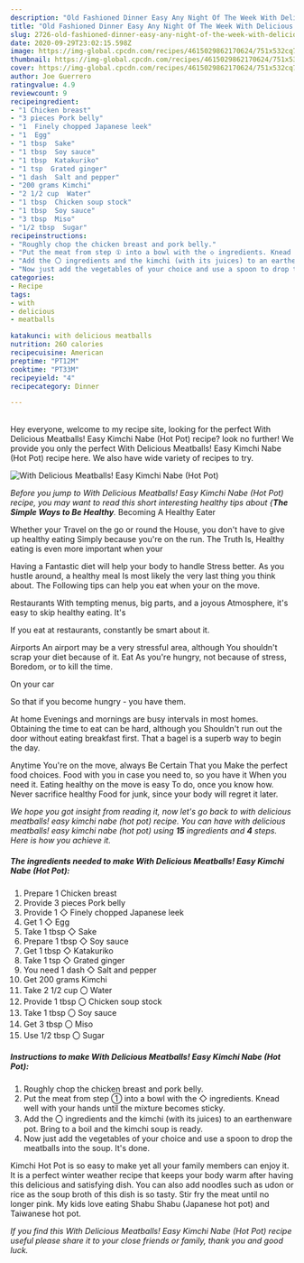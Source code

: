 ```yaml
---
description: "Old Fashioned Dinner Easy Any Night Of The Week With Delicious Meatballs! Easy Kimchi Nabe (Hot Pot)"
title: "Old Fashioned Dinner Easy Any Night Of The Week With Delicious Meatballs! Easy Kimchi Nabe (Hot Pot)"
slug: 2726-old-fashioned-dinner-easy-any-night-of-the-week-with-delicious-meatballs-easy-kimchi-nabe-hot-pot
date: 2020-09-29T23:02:15.598Z
image: https://img-global.cpcdn.com/recipes/4615029862170624/751x532cq70/with-delicious-meatballs-easy-kimchi-nabe-hot-pot-recipe-main-photo.jpg
thumbnail: https://img-global.cpcdn.com/recipes/4615029862170624/751x532cq70/with-delicious-meatballs-easy-kimchi-nabe-hot-pot-recipe-main-photo.jpg
cover: https://img-global.cpcdn.com/recipes/4615029862170624/751x532cq70/with-delicious-meatballs-easy-kimchi-nabe-hot-pot-recipe-main-photo.jpg
author: Joe Guerrero
ratingvalue: 4.9
reviewcount: 9
recipeingredient:
- "1 Chicken breast"
- "3 pieces Pork belly"
- "1  Finely chopped Japanese leek"
- "1  Egg"
- "1 tbsp  Sake"
- "1 tbsp  Soy sauce"
- "1 tbsp  Katakuriko"
- "1 tsp  Grated ginger"
- "1 dash  Salt and pepper"
- "200 grams Kimchi"
- "2 1/2 cup  Water"
- "1 tbsp  Chicken soup stock"
- "1 tbsp  Soy sauce"
- "3 tbsp  Miso"
- "1/2 tbsp  Sugar"
recipeinstructions:
- "Roughly chop the chicken breast and pork belly."
- "Put the meat from step ① into a bowl with the ◇ ingredients. Knead well with your hands until the mixture becomes sticky."
- "Add the 〇 ingredients and the kimchi (with its juices) to an earthenware pot. Bring to a boil and the kimchi soup is ready."
- "Now just add the vegetables of your choice and use a spoon to drop the meatballs into the soup. It&#39;s done."
categories:
- Recipe
tags:
- with
- delicious
- meatballs

katakunci: with delicious meatballs 
nutrition: 260 calories
recipecuisine: American
preptime: "PT12M"
cooktime: "PT33M"
recipeyield: "4"
recipecategory: Dinner

---
```

<br>
Hey everyone, welcome to my recipe site, looking for the perfect With Delicious Meatballs! Easy Kimchi Nabe (Hot Pot) recipe? look no further! We provide you only the perfect With Delicious Meatballs! Easy Kimchi Nabe (Hot Pot) recipe here. We also have wide variety of recipes to try.
<br>


![With Delicious Meatballs! Easy Kimchi Nabe (Hot Pot)](https://img-global.cpcdn.com/recipes/4615029862170624/751x532cq70/with-delicious-meatballs-easy-kimchi-nabe-hot-pot-recipe-main-photo.jpg)

<i>Before you jump to With Delicious Meatballs! Easy Kimchi Nabe (Hot Pot) recipe, you may want to read this short interesting healthy tips about {<strong>The Simple Ways to Be Healthy</strong>.</i>
Becoming A Healthy Eater

Whether your Travel on the go or round the
House, you don't have to give up healthy eating
Simply because you're on the run. The Truth Is,
Healthy eating is even more important when your


Having a Fantastic diet will help your body to handle
Stress better. As you hustle around, a healthy meal
Is most likely the very last thing you think about. The
Following tips can help you eat when your on the move.

Restaurants
With tempting menus, big parts, and a joyous 
Atmosphere, it's easy to skip healthy eating. It's


If you eat at restaurants, constantly be smart
about it.

Airports
An airport may be a very stressful area, although
You shouldn't scrap your diet because of it. Eat
As you're hungry, not because of stress,
Boredom, or to kill the time.

On your car

So that if you become hungry - you have them.

At home
Evenings and mornings are busy intervals in most homes.
Obtaining the time to eat can be hard, although you
Shouldn't run out the door without eating breakfast
first. 
That a bagel is a superb way to begin the day.

Anytime You're on the move, always Be Certain That you
Make the perfect food choices. 
Food with you in case you need to, so you have it
When you need it. Eating healthy on the move is easy
To do, once you know how. Never sacrifice healthy
Food for junk, since your body will regret it later.


<i>We hope you got insight from reading it, now let's go back to with delicious meatballs! easy kimchi nabe (hot pot) recipe. You can have with delicious meatballs! easy kimchi nabe (hot pot) using <strong>15</strong> ingredients and <strong>4</strong> steps. Here is how you achieve it.
</i>

##### The ingredients needed to make With Delicious Meatballs! Easy Kimchi Nabe (Hot Pot):

1. Prepare 1 Chicken breast
1. Provide 3 pieces Pork belly
1. Provide 1 ◇ Finely chopped Japanese leek
1. Get 1 ◇ Egg
1. Take 1 tbsp ◇ Sake
1. Prepare 1 tbsp ◇ Soy sauce
1. Get 1 tbsp ◇ Katakuriko
1. Take 1 tsp ◇ Grated ginger
1. You need 1 dash ◇ Salt and pepper
1. Get 200 grams Kimchi
1. Take 2 1/2 cup 〇 Water
1. Provide 1 tbsp 〇 Chicken soup stock
1. Take 1 tbsp 〇 Soy sauce
1. Get 3 tbsp 〇 Miso
1. Use 1/2 tbsp 〇 Sugar


##### Instructions to make With Delicious Meatballs! Easy Kimchi Nabe (Hot Pot):

1. Roughly chop the chicken breast and pork belly.
1. Put the meat from step ① into a bowl with the ◇ ingredients. Knead well with your hands until the mixture becomes sticky.
1. Add the 〇 ingredients and the kimchi (with its juices) to an earthenware pot. Bring to a boil and the kimchi soup is ready.
1. Now just add the vegetables of your choice and use a spoon to drop the meatballs into the soup. It&#39;s done.


Kimchi Hot Pot is so easy to make yet all your family members can enjoy it. It is a perfect winter weather recipe that keeps your body warm after having this delicious and satisfying dish. You can also add noodles such as udon or rice as the soup broth of this dish is so tasty. Stir fry the meat until no longer pink. My kids love eating Shabu Shabu (Japanese hot pot) and Taiwanese hot pot. 

<i>If you find this With Delicious Meatballs! Easy Kimchi Nabe (Hot Pot) recipe useful please share it to your close friends or family, thank you and good luck.</i>
